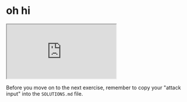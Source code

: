 # oh hi

<iframe src='http://localhost:4040'></iframe>

Before you move on to the next exercise, remember to copy your "attack input" into the `SOLUTIONS.md` file.

